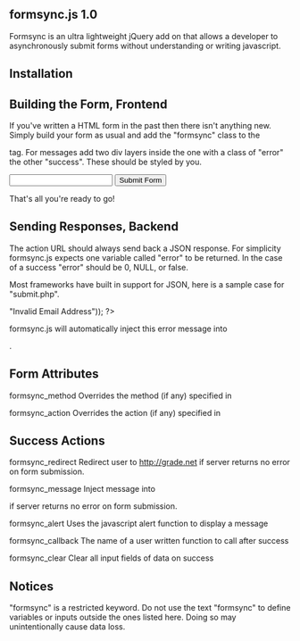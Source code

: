 formsync.js 1.0
-----------------------------
Formsync is an ultra lightweight jQuery add on that allows a developer to asynchronously submit forms without understanding or writing javascript.

Installation
-----------------------------


Building the Form, Frontend
-----------------------------
If you've written a HTML form in the past then there isn't anything new. Simply build your form as usual and add the "formsync" class to the <form> tag. For messages add two div layers inside the <form> one with a class of "error" the other "success". These should be styled by you. 

<form class="formsync" method="GET" action="submit.php">
<div class="error" style="display:none;"></div>
<div class="success" style="display:none;"></div>

<input type="text" name="hello">
<input type="submit" value="Submit Form">
</form>

That's all you're ready to go!



Sending Responses, Backend
-----------------------------
The action URL should always send back a JSON response. For simplicity formsync.js expects one variable called "error" to be returned. In the case of a success "error" should be 0, NULL, or false.

Most frameworks have built in support for JSON, here is a sample case for "submit.php".
<?php

echo json_encode(array("error"=>"Invalid Email Address"));

?>

formsync.js will automatically inject this error message into <div class="error"></div>.


Form Attributes
-----------------------------
formsync_method
Overrides the method (if any) specified in <form method="POST"> 
<input type="hidden" name="formsync_method" value="http://grade.net">


formsync_action
Overrides the action (if any) specified in <form action="submit.php">
<input type="hidden" name="formsync_action" value="http://grade.net">



Success Actions
-----------------------------
formsync_redirect
Redirect user to http://grade.net if server returns no error on form submission.
<input type="hidden" name="formsync_redirect" value="http://grade.net">

formsync_message
Inject message into <div class="success"></div> if server returns no error on form submission.
<input type="hidden" name="formsync_message" value="The form was submitted successfully.">

formsync_alert
Uses the javascript alert function to display a message
<input type="hidden" name="formsync_alert" value="Thanks for your feedback.">

formsync_callback
The name of a user written function to call after success
<input type="hidden" name="formsync_callback" value="myFunctionName">

formsync_clear
Clear all input fields of data on success
<input type="hidden" name="formsync_message" value="true">


Notices
----------------------------
"formsync" is a restricted keyword.
Do not use the text "formsync" to define variables or inputs outside the ones listed here.
Doing so may unintentionally cause data loss.
